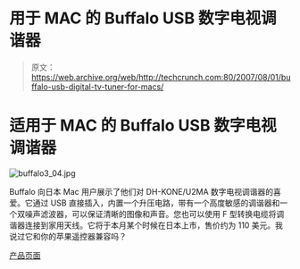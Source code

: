 # 用于 MAC 的 Buffalo USB 数字电视调谐器

> 原文：<https://web.archive.org/web/http://techcrunch.com:80/2007/08/01/buffalo-usb-digital-tv-tuner-for-macs/>

# 适用于 MAC 的 Buffalo USB 数字电视调谐器

![buffalo3_04.jpg](img/59da41835dd3e54fb3ea5b3a785ca606.png)

Buffalo 向日本 Mac 用户展示了他们对 DH-KONE/U2MA 数字电视调谐器的喜爱。它通过 USB 直接插入，内置一个升压电路，带有一个高度敏感的调谐器和一个双噪声滤波器，可以保证清晰的图像和声音。您也可以使用 F 型转换电缆将调谐器连接到家用天线。它将于本月某个时候在日本上市，售价约为 110 美元。我说过它和你的苹果遥控器兼容吗？

[产品页面](https://web.archive.org/web/20210119130325/http://buffalo.jp/products/catalog/multimedia/dh-one_u2/)